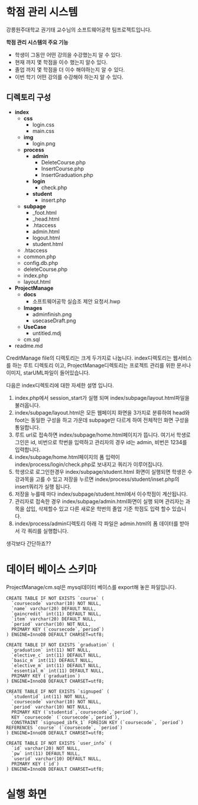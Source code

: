 # 학점 관리 시스템

강릉원주대학교 권기태 교수님의 소프트웨어공학 팀프로젝트입니다.

**학점 관리 시스템의 주요 기능**

- 학생이 그동안 어떤 강의을 수강했는지 알 수 있다.
- 현재 까지 몇 학점을 이수 했는지 알수 있다.
- 졸업 까지 몇 학점을 더 이수 해야하는지 알 수 있다.
- 이번 학기 어떤 강의를 수강해야 하는지 알 수 있다.

## 디렉토리 구성
- **index**
  - **css**
    - login.css
    - main.css
  - **img**
    - login.png
  - **process**
    - **admin**
      - DeleteCourse.php
      - InsertCourse.php
      - InsertGraduation.php
    - **login**
      - check.php
    - **student**
      - insert.php
  - **subpage**
    - _foot.html
    - _head.html
    - .htaccess
    - admin.html
    - logout.html
    - student.html
  - .htaccess
  - common.php
  - config.db.php
  - deleteCourse.php
  - index.php
  - layout.html
- **ProjectManage**
  - **docs**
    - 소프트웨어공학 실습조 제안 요청서.hwp
  - **Images**
    - adminfinish.png
    - usecaseDraft.png
  - **UseCase**
    - untitled.mdj
  - cm.sql
- readme.md

CreditManage file의 디렉토리는 크게 두가지로 나눕니다. index디렉토리는 웹서비스를 하는 루트 디렉토리 이고, ProjectManage디렉토리는 프로젝트 관리를 위한 문서나 이미지, starUML파일이 들어있습니다.

다음은 index디렉토리에 대한 자세한 설명 입니다.

1. index.php에서 session_start가 실행 되며 index/subpage/layout.html파일을 불러옵니다.
2. index/subpage/layout.html은 모든 웹페이지 화면을 3가지로 분류하여 head와 foot는 동일한 구성을 하고 가운데 subpage만 다르게 하여 전체적인 화면 구성을 통일합니다.
3. 루트 url로 접속하면 index/subpage/home.html페이지가 뜹니다. 여기서 학생로그인은 id, 비번으로 학번을 입력하고 관리자의 경우 id는 admin, 비번은 1234를 입력합니다.
4. index/subpage/home.html페이지의 폼 입력이 index/process/login/check.php로 보내지고 쿼리가 이루어집니다.
5. 학생으로 로그인한경우 index/subpage/student.html 화면이 실행되면 학생은 수강과목을 고를 수 있고 저장을 누르면 index/process/student/inset.php의 insert쿼리가 실행 됩니다.
6. 저장을 누를때 마다 index/subpage/student.html에서 이수학점이 계산됩니다.
7. 관리자로 접속한 경우 index/subpage/admin.html화면이 실행 되며 관리자는 과목을 삽입, 삭제할수 있고 다른 새로운 학번의 졸업 기준 학점도 입력 할수 있습니다.
8. index/process/admin디렉토리 아래 각 파일은 admin.html의 폼 데이터를 받아서 각 쿼리를 실행합니다.


생각보다 간단하죠??
# 데이터 베이스 스키마

ProjectManage/cm.sql은 mysql데이터 베이스를 export해 놓은 파일입니다.

```
CREATE TABLE IF NOT EXISTS `course` (
  `coursecode` varchar(10) NOT NULL,
  `name` varchar(20) DEFAULT NULL,
  `gaincredit` int(11) DEFAULT NULL,
  `item` varchar(20) DEFAULT NULL,
  `period` varchar(10) NOT NULL,
  PRIMARY KEY (`coursecode`,`period`)
) ENGINE=InnoDB DEFAULT CHARSET=utf8;

CREATE TABLE IF NOT EXISTS `graduation` (
  `graduation` int(11) NOT NULL,
  `elective_c` int(11) DEFAULT NULL,
  `basic_m` int(11) DEFAULT NULL,
  `elective_m` int(11) DEFAULT NULL,
  `essential_m` int(11) DEFAULT NULL,
  PRIMARY KEY (`graduation`)
) ENGINE=InnoDB DEFAULT CHARSET=utf8;

CREATE TABLE IF NOT EXISTS `signuped` (
  `studentid` int(11) NOT NULL,
  `coursecode` varchar(10) NOT NULL,
  `period` varchar(10) NOT NULL,
  PRIMARY KEY (`studentid`,`coursecode`,`period`),
  KEY `coursecode` (`coursecode`,`period`),
  CONSTRAINT `signuped_ibfk_1` FOREIGN KEY (`coursecode`, `period`) REFERENCES `course` (`coursecode`, `period`)
) ENGINE=InnoDB DEFAULT CHARSET=utf8;

CREATE TABLE IF NOT EXISTS `user_info` (
  `id` varchar(20) NOT NULL,
  `pw` int(11) DEFAULT NULL,
  `userid` varchar(10) DEFAULT NULL,
  PRIMARY KEY (`id`)
) ENGINE=InnoDB DEFAULT CHARSET=utf8;
```

# 실행 화면
